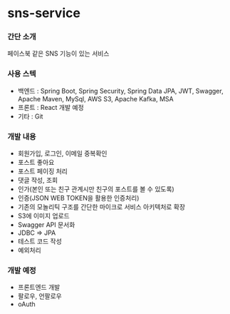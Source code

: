 # sns-service


### 간단 소개
페이스북 같은 SNS 기능이 있는 서비스


### 사용 스텍
- 백엔드 : Spring Boot, Spring Security, Spring Data JPA, JWT, Swagger, Apache Maven, MySql, AWS S3, Apache Kafka, MSA 
- 프론트 : React 개발 예정
- 기타 : Git


### 개발 내용
- 회원가입, 로그인, 이메일 중복확인
- 포스트 좋아요
- 포스트 페이징 처리
- 댓글 작성, 조회
- 인가(본인 또는 친구 관계시만 친구의 포스트를 볼 수 있도록)
- 인증(JSON WEB TOKEN을 활용한 인증처리)
- 기존의 모놀리틱 구조를 간단한 마이크로 서비스 아키텍처로 확장
- S3에 이미지 업로드
- Swagger API 문서화
- JDBC => JPA
- 테스트 코드 작성
- 예외처리


### 개발 예정
- 프론트엔드 개발
- 팔로우, 언팔로우
- oAuth

